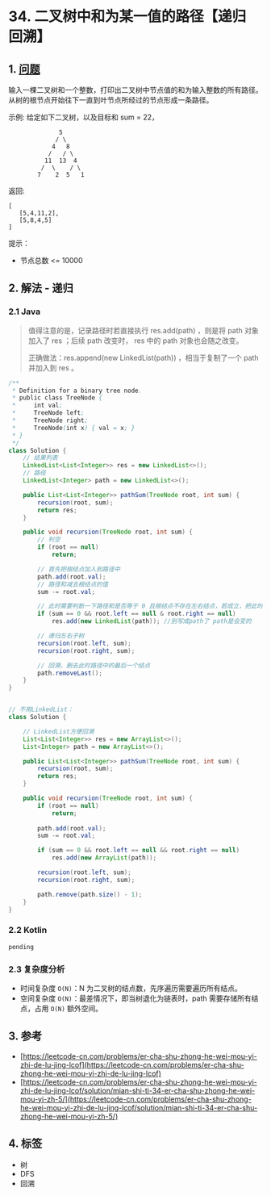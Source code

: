 # 34. 二叉树中和为某一值的路径【递归 回溯】

## 1. [问题](https://leetcode-cn.com/problems/er-cha-shu-zhong-he-wei-mou-yi-zhi-de-lu-jing-lcof)

输入一棵二叉树和一个整数，打印出二叉树中节点值的和为输入整数的所有路径。从树的根节点开始往下一直到叶节点所经过的节点形成一条路径。

示例: 给定如下二叉树，以及目标和 sum = 22，

```
              5
             / \
            4   8
           /   / \
          11  13  4
         /  \    / \
        7    2  5   1
```

返回:

```
[
   [5,4,11,2],
   [5,8,4,5]
]
```

提示：

* 节点总数 <= 10000

## 2. 解法 - 递归

### 2.1 Java

> 值得注意的是，记录路径时若直接执行 res.add(path) ，则是将 path 对象加入了 res ；后续 path 改变时， res 中的 path 对象也会随之改变。
>
> 正确做法：res.append(new LinkedList(path)) ，相当于复制了一个 path 并加入到 res 。

```java
/**
 * Definition for a binary tree node.
 * public class TreeNode {
 *     int val;
 *     TreeNode left;
 *     TreeNode right;
 *     TreeNode(int x) { val = x; }
 * }
 */
class Solution {
    // 结果列表
    LinkedList<List<Integer>> res = new LinkedList<>();
    // 路径
    LinkedList<Integer> path = new LinkedList<>();

    public List<List<Integer>> pathSum(TreeNode root, int sum) {
        recursion(root, sum);
        return res;
    }

    public void recursion(TreeNode root, int sum) {
        // 判空
        if (root == null)
            return;

        // 首先把根结点加入到路径中
        path.add(root.val);
        // 路径和减去根结点的值
        sum -= root.val;

        // 此时需要判断一下路径和是否等于 0 且根结点不存在左右结点，若成立，把此时的路径添加到结果中
        if (sum == 0 && root.left == null & root.right == null)
            res.add(new LinkedList(path)); //别写成path了 path是会变的

        // 递归左右子树
        recursion(root.left, sum);
        recursion(root.right, sum);

        // 回溯，删去此时路径中的最后一个结点
        path.removeLast();
    }
}


// 不用LinkedList：
class Solution {

    // LinkedList方便回溯
    List<List<Integer>> res = new ArrayList<>();
    List<Integer> path = new ArrayList<>();

    public List<List<Integer>> pathSum(TreeNode root, int sum) {
        recursion(root, sum);
        return res;
    }

    public void recursion(TreeNode root, int sum) {
        if (root == null)
            return;
        
        path.add(root.val);
        sum -= root.val;

        if (sum == 0 && root.left == null && root.right == null)
            res.add(new ArrayList(path));

        recursion(root.left, sum);
        recursion(root.right, sum);

        path.remove(path.size() - 1);
    }
}
```

### 2.2 Kotlin

```kotlin
pending
```

### 2.3 复杂度分析

* 时间复杂度 `O(N)`：N 为二叉树的结点数，先序遍历需要遍历所有结点。
* 空间复杂度 `O(N)`：最差情况下，即当树退化为链表时，path 需要存储所有结点，占用 `O(N)` 额外空间。

## 3. 参考

* [https://leetcode-cn.com/problems/er-cha-shu-zhong-he-wei-mou-yi-zhi-de-lu-jing-lcof](https://leetcode-cn.com/problems/er-cha-shu-zhong-he-wei-mou-yi-zhi-de-lu-jing-lcof)
* [https://leetcode-cn.com/problems/er-cha-shu-zhong-he-wei-mou-yi-zhi-de-lu-jing-lcof/solution/mian-shi-ti-34-er-cha-shu-zhong-he-wei-mou-yi-zh-5/](https://leetcode-cn.com/problems/er-cha-shu-zhong-he-wei-mou-yi-zhi-de-lu-jing-lcof/solution/mian-shi-ti-34-er-cha-shu-zhong-he-wei-mou-yi-zh-5/)

## 4. 标签

* 树
* DFS
* 回溯
